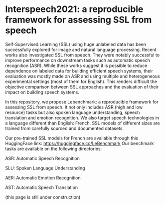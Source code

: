 # Interspeech2021: a reproducible framework for assessing SSL from speech

 Self-Supervised Learning (SSL) using huge unlabeled data has been successfully explored for image and natural language processing. Recent works also investigated SSL from speech. They were notably successful to improve performance on downstream tasks such as automatic speech recognition (ASR). While these works suggest it is possible to reduce dependence on labeled data for building efficient speech systems, their evaluation was mostly made on ASR and using multiple and heterogeneous experimental settings (most of them for English). This renders difficult the objective comparison between SSL approaches and the evaluation of their  impact on building speech systems.
 
  In this repository, we propose Lebenchmark: a reproducible framework for assessing SSL from speech. 
  It not only includes ASR (high and low resource) tasks but also spoken language understanding, speech translation and emotion recognition. We also target speech technologies in a language different than English: French. 
  SSL models of different sizes are trained from carefully sourced and documented datasets.
  
  
Our pre-trained SSL models for French are available through this HuggingFace link: https://huggingface.co/LeBenchmark
Our benchmark tasks are available on the following directories:

ASR: Automatic Speech Recognition

SLU: Spoken Language Understanding

AER: Automatic Emotion Recognition

AST: Automatic Speech Translation

(this page is still under construction)

